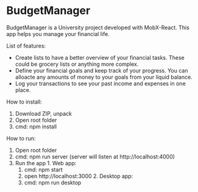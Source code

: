 # BudgetManager
BudgetManager is a University project developed with MobX-React. This app helps you manage your financial life.

List of features:
* Create lists to have a better overview of your financial tasks. These could be grocery lists or anything more complex.
* Define your financial goals and keep track of your progress. You can alloacte any amounts of money to your goals from your liquid balance.
* Log your transactions to see your past income and expenses in one place.

How to install:
  1. Download ZIP, unpack
  2. Open root folder
  3. cmd: npm install

How to run:
  1. Open root folder
  2. cmd: npm run server (server will listen at http://localhost:4000)
  3. Run the app
    1. Web app:
      1. cmd: npm start
      2. open http://localhost:3000
    2. Desktop app:
      1. cmd: npm run desktop
